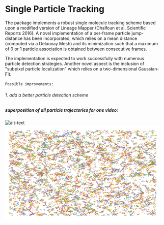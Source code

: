Single Particle Tracking
=======

The package implements a robust single molecule tracking scheme based upon a modified version of Lineage Mapper (Chalfoun et al, Scientific Reports 2016). A novel implementation of a per-frame particle jump-distance has been incorporated, which relies on a mean distance (computed via a Delaunay Mesh) and its minimization such that a maximum of 0 or 1 particle association is obtained between consecutive frames.

The implementation is expected to work successfully with numerous particle detection strategies. Another novel aspect is the inclusion of
"subpixel particle localization" which relies on a two-dimensional Gaussian-Fit.

`Possible improvements:`

###### 1. add a better particle detection scheme



##### superposition of all particle trajectories for one video:

![alt-text](https://github.com/alihashmiii/SMtrack/blob/master/for%20readme/input.gif) ![alt-text](https://github.com/alihashmiii/SMtrack/blob/master/for%20readme/particle%20Trajectories.png)
